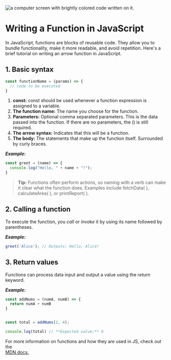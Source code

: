 ![a computer screen with brightly colored code written on it.](https://images.unsplash.com/photo-1555952494-efd681c7e3f9?q=80&w=2070&auto=format&fit=crop&ixlib=rb-4.0.3&ixid=M3wxMjA3fDB8MHxwaG90by1wYWdlfHx8fGVufDB8fHx8fA%3D%3D)

# Writing a Function in JavaScript

In JavaScript, functions are blocks of reusable code. They allow you to bundle functionality, make it more readable, and avoid repetition. Here's a brief tutorial on writing an arrow function in JavaScript.

## 1. Basic syntax
```javascript
const functionName = (params) => {
  // code to be executed
}
```

1. **const:** const should be used whenever a function expression is assigned to a variable.
2. **The function name:** The name you choose for the function.
3. **Parameters:** Optional comma separated parameters. This is the data passed into the function. If there are no parameters, the () is still required.
4. **The arrow syntax:** Indicates that this will be a function.
5. **The body:** The statements that make up the function itself. Surrounded by curly braces.

***Example:***
``` javascript
const greet = (name) => {
  console.log("Hello, " + name + "!");
}
```

> **Tip:** Functions often perform actions, so naming with a verb can make it clear what the function does. Examples include fetchData( ), calculateArea( ), or printReport( ). 

## 2. Calling a function

To execute the function, you *call* or *invoke* it by using its name followed by parentheses.

***Example:***
```javascript
greet('Alice'); // Outputs: Hello, Alice!
```

## 3. Return values

Functions can process data input and output a value using the *return* keyword.

***Example:*** 
```javascript
const addNums = (numA, numB) => {
  return numA + numB
}


const total = addNums(2, 4);

console.log(total) // **Expected value:** 6
```

For more information on functions and how they are used in JS, check out the  
[MDN docs.](https://developer.mozilla.org/en-US/docs/Web/JavaScript/Guide/Functions)
